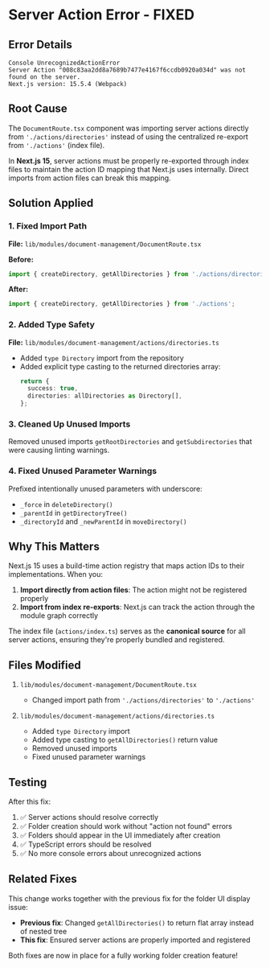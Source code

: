# Server Action Error - FIXED

## Error Details
```
Console UnrecognizedActionError
Server Action "008c83aa2dd8a7689b7477e4167f6ccdb0920a034d" was not found on the server.
Next.js version: 15.5.4 (Webpack)
```

## Root Cause
The `DocumentRoute.tsx` component was importing server actions directly from `'./actions/directories'` instead of using the centralized re-export from `'./actions'` (index file).

In **Next.js 15**, server actions must be properly re-exported through index files to maintain the action ID mapping that Next.js uses internally. Direct imports from action files can break this mapping.

## Solution Applied

### 1. Fixed Import Path
**File:** `lib/modules/document-management/DocumentRoute.tsx`

**Before:**
```typescript
import { createDirectory, getAllDirectories } from './actions/directories';
```

**After:**
```typescript
import { createDirectory, getAllDirectories } from './actions';
```

### 2. Added Type Safety
**File:** `lib/modules/document-management/actions/directories.ts`

- Added `type Directory` import from the repository
- Added explicit type casting to the returned directories array:
  ```typescript
  return { 
    success: true,
    directories: allDirectories as Directory[],
  };
  ```

### 3. Cleaned Up Unused Imports
Removed unused imports `getRootDirectories` and `getSubdirectories` that were causing linting warnings.

### 4. Fixed Unused Parameter Warnings
Prefixed intentionally unused parameters with underscore:
- `_force` in `deleteDirectory()`
- `_parentId` in `getDirectoryTree()`
- `_directoryId` and `_newParentId` in `moveDirectory()`

## Why This Matters

Next.js 15 uses a build-time action registry that maps action IDs to their implementations. When you:

1. **Import directly from action files**: The action might not be registered properly
2. **Import from index re-exports**: Next.js can track the action through the module graph correctly

The index file (`actions/index.ts`) serves as the **canonical source** for all server actions, ensuring they're properly bundled and registered.

## Files Modified

1. `lib/modules/document-management/DocumentRoute.tsx`
   - Changed import path from `'./actions/directories'` to `'./actions'`

2. `lib/modules/document-management/actions/directories.ts`
   - Added `type Directory` import
   - Added type casting to `getAllDirectories()` return value
   - Removed unused imports
   - Fixed unused parameter warnings

## Testing

After this fix:
1. ✅ Server actions should resolve correctly
2. ✅ Folder creation should work without "action not found" errors
3. ✅ Folders should appear in the UI immediately after creation
4. ✅ TypeScript errors should be resolved
5. ✅ No more console errors about unrecognized actions

## Related Fixes

This change works together with the previous fix for the folder UI display issue:
- **Previous fix**: Changed `getAllDirectories()` to return flat array instead of nested tree
- **This fix**: Ensured server actions are properly imported and registered

Both fixes are now in place for a fully working folder creation feature!
